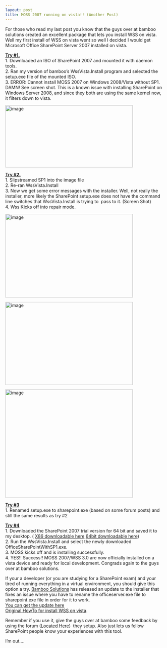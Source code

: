 ```yaml
---
layout: post
title: MOSS 2007 running on vista!! (Another Post)
---
```



<p>For those who read my last post you know that the guys over at bamboo solutions created an excellent package that lets you install WSS on vista. Well my first install of WSS on vista went so well I decided I would get Microsoft Office SharePoint Server 2007 installed on vista.</p>  <p><strong><u>Try #1.</u></strong>     <br />1. Downloaded an ISO of SharePoint 2007 and mounted it with daemon tools.     <br />2. Ran my version of bamboo’s WssVista.Install program and selected the setup.exe file of the mounted ISO.     <br />3. ERROR: Cannot install MOSS 2007 on Windows 2008/Vista without SP1. DAMN! See screen shot. This is a known issue with installing SharePoint on Windows Server 2008, and since they both are using the same kernel now, it filters down to vista.</p>  <p><a href="http://www.sharepoint-stuff.com/wp-content/uploads/2008/06/image5.png"><img title="image" style="border-top-width: 0px; border-left-width: 0px; border-bottom-width: 0px; border-right-width: 0px" height="196" alt="image" src="http://www.sharepoint-stuff.com/wp-content/uploads/2008/06/image-thumb5.png" width="404" border="0" /></a></p>  <p><strong><u>Try #2.</u></strong>     <br />1. Slipstreamed SP1 into the image file     <br />2. Re-ran WssVista.Install     <br />3. Now we get some error messages with the installer. Well, not really the installer, more likely the SharePoint setup.exe does not have the command line switches that WssVista.Install is trying to&#160; pass to it. (Screen Shot)     <br />4. Wss Kicks off into repair mode.</p>  <p><a href="http://www.sharepoint-stuff.com/wp-content/uploads/2008/06/image2.png"><img title="image" style="border-top-width: 0px; border-left-width: 0px; border-bottom-width: 0px; border-right-width: 0px" height="264" alt="image" src="http://www.sharepoint-stuff.com/wp-content/uploads/2008/06/image-thumb2.png" width="404" border="0" /></a></p>  <p><a href="http://www.sharepoint-stuff.com/wp-content/uploads/2008/06/image3.png"><img title="image" style="border-top-width: 0px; border-left-width: 0px; border-bottom-width: 0px; border-right-width: 0px" height="262" alt="image" src="http://www.sharepoint-stuff.com/wp-content/uploads/2008/06/image-thumb3.png" width="404" border="0" /></a></p>  <p><a href="http://www.sharepoint-stuff.com/wp-content/uploads/2008/06/image4.png"><img title="image" style="border-top-width: 0px; border-left-width: 0px; border-bottom-width: 0px; border-right-width: 0px" height="342" alt="image" src="http://www.sharepoint-stuff.com/wp-content/uploads/2008/06/image-thumb4.png" width="404" border="0" /></a></p>  <p><strong><u>Try #3</u></strong>     <br />1. Renamed setup.exe to sharepoint.exe (based on some forum posts) and still the same results as try #2</p>  <p><strong><u>Try #4</u></strong>     <br />1. Downloaded the SharePoint 2007 trial version for 64 bit and saved it to my desktop. ( <a title="Download x86 SharePoint 2007 Trial" href="http://www.microsoft.com/downloads/details.aspx?FamilyId=2E6E5A9C-EBF6-4F7F-8467-F4DE6BD6B831&amp;displaylang=en" target="_blank">X86 downloadable here</a> <a title="64bit SharePoint 2007 Download" href="http://www.microsoft.com/downloads/details.aspx?FamilyId=3015FDE4-85F6-4CBC-812D-55701FBFB563&amp;displaylang=en" target="_blank">64bit downloadable here</a>)     <br />2. Run the WssVista.Install and select the newly downloaded OfficeSharePointWithSP1.exe.     <br />3. MOSS kicks off and is installing successfully.     <br />4. YES!! Success!! MOSS 2007/WSS 3.0 are now officially installed on a vista device and ready for local development. Congrads again to the guys over at bamboo solutions.</p>  <p>If your a developer (or you are studying for a SharePoint exam) and your tired of running everything in a virtual environment, you should give this option a try. <a href="http://www.bamboosolutions.com/" target="_blank">Bamboo Solutions</a> has released an update to the installer that fixes an issue where you have to rename the officeserver.exe file to sharepoint.exe file in order for it to work.     <br /><a title="WSS/MOSS Helper installer" href="http://community.bamboosolutions.com/media/p/193.aspx" target="_blank">You can get the update here</a>     <br /><a href="http://community.bamboosolutions.com/blogs/bambooteamblog/archive/2008/05/21/how-to-install-windows-sharepoint-services-3-0-sp1-on-vista-x64-x86.aspx" target="_blank">Original HowTo for install WSS on vista</a>.</p>  <p>Remember if you use it, give the guys over at bamboo some feedback by using the forum (<a href="http://community.bamboosolutions.com/forums/104.aspx" target="_blank">Located Here</a>)&#160; they setup. Also just lets us fellow SharePoint people know your experiences with this tool.</p>  <p>I’m out….</p>
